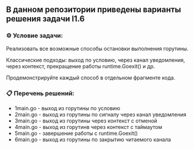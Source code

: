 ## В данном репозитории приведены варианты решения задачи l1.6  

### ⚙️ Условие задачи:  

Реализовать все возможные способы остановки выполнения горутины.

Классические подходы: выход по условию, через канал уведомления, через контекст, прекращение работы runtime.Goexit() и др.

Продемонстрируйте каждый способ в отдельном фрагменте кода.

### 📋 Перечень решений:

- 1main.go - выход из горутины по условию 
- 2main.go - выход из горутины по сигналу через канал уведомления
- 3main.go - выход из горутины через контекст с отменой
- 4main.go - выход из горутинв через контекст с таймаутом
- 5main.go - завершение работы с runtime.Goexit()
- 6main.go - выход из горутины по закрытию читаемого канала
